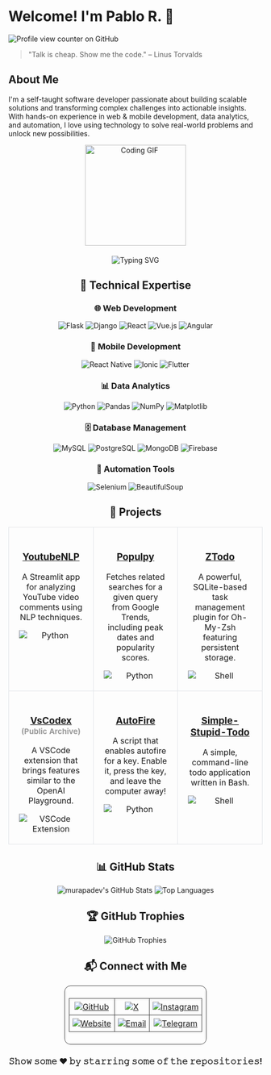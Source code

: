 #  Welcome! I'm Pablo R. 🖖
![Profile view counter on GitHub](https://komarev.com/ghpvc/?username=murapadev) <script type='text/javascript' src='https://storage.ko-fi.com/cdn/widget/Widget_2.js'></script><script type='text/javascript'>kofiwidget2.init('Support me on Ko-fi', '#72a4f2', 'F1F41KUTXB');kofiwidget2.draw();</script> 

> "Talk is cheap. Show me the code." – Linus Torvalds

## About Me
I'm a self-taught software developer passionate about building scalable solutions and transforming complex challenges into actionable insights. With hands-on experience in web & mobile development, data analytics, and automation, I love using technology to solve real-world problems and unlock new possibilities.

<div align="center">
  <img src="https://media.giphy.com/media/13HgwGsXF0aiGY/giphy.gif" alt="Coding GIF" width="200"/>
</div>

<div align="center" style="margin-top: 20px;">
  <img src="https://readme-typing-svg.demolab.com?font=Fira+Code&size=22&pause=1000&color=F7DF1E&center=true&vCenter=true&width=435&lines=Passionate+About+Code;Always+Learning;Keep+Calm+and+Code+On" alt="Typing SVG" />
</div>
<div align="center">

## 🔧 Technical Expertise
<div align="center">

### 🌐 Web Development
<p>
  <img src="https://img.shields.io/badge/Flask-%23000.svg?style=flat&logo=flask" alt="Flask" />
  <img src="https://img.shields.io/badge/Django-%23092E20.svg?style=flat&logo=django&logoColor=white" alt="Django" />
  <img src="https://img.shields.io/badge/React-%2361DAFB.svg?style=flat&logo=react&logoColor=black" alt="React" />
  <img src="https://img.shields.io/badge/Vue.js-%234FC08D.svg?style=flat&logo=vue.js&logoColor=white" alt="Vue.js" />
  <img src="https://img.shields.io/badge/Angular-%23DD0031.svg?style=flat&logo=angular&logoColor=white" alt="Angular" />
</p>

### 📱 Mobile Development
<p>
  <img src="https://img.shields.io/badge/React%20Native-%2361DAFB.svg?style=flat&logo=react" alt="React Native" />
  <img src="https://img.shields.io/badge/Ionic-%233880FF.svg?style=flat&logo=ionic&logoColor=white" alt="Ionic" />
  <img src="https://img.shields.io/badge/Flutter-%2302569B.svg?style=flat&logo=flutter&logoColor=white" alt="Flutter" />
</p>

### 📊 Data Analytics
<p>
  <img src="https://img.shields.io/badge/Python-%233776AB.svg?style=flat&logo=python&logoColor=white" alt="Python" />
  <img src="https://img.shields.io/badge/Pandas-%23150458.svg?style=flat&logo=pandas&logoColor=white" alt="Pandas" />
  <img src="https://img.shields.io/badge/NumPy-%23013243.svg?style=flat&logo=numpy&logoColor=white" alt="NumPy" />
  <img src="https://img.shields.io/badge/Matplotlib-%2344A833.svg?style=flat&logo=plotly&logoColor=white" alt="Matplotlib" />
</p>

### 🗄️ Database Management
<p>
  <img src="https://img.shields.io/badge/MySQL-%234479A1.svg?style=flat&logo=mysql&logoColor=white" alt="MySQL" />
  <img src="https://img.shields.io/badge/PostgreSQL-%234169E1.svg?style=flat&logo=postgresql&logoColor=white" alt="PostgreSQL" />
  <img src="https://img.shields.io/badge/MongoDB-%2347A248.svg?style=flat&logo=mongodb&logoColor=white" alt="MongoDB" />
  <img src="https://img.shields.io/badge/Firebase-%23FFCA28.svg?style=flat&logo=firebase&logoColor=black" alt="Firebase" />
</p>

### 🤖 Automation Tools
<p>
  <img src="https://img.shields.io/badge/Selenium-%2343B02A.svg?style=flat&logo=selenium&logoColor=white" alt="Selenium" />
  <img src="https://img.shields.io/badge/BeautifulSoup-%23FFD43B.svg?style=flat&logo=python&logoColor=black" alt="BeautifulSoup" />
</p>
</div>

## 📌 Projects

<!-- Use table-layout: fixed and a fixed width to ensure consistent column sizes -->
<table align="center" style="table-layout: fixed; width: 100%;">
  <!-- First row of projects -->
  <tr>
    <td style="width: 33%;max-width: 33%; min-widht: 33%; vertical-align: top; border: 1px solid #e1e4e8; border-radius: 10px; padding: 20px; text-align: center; word-wrap: break-word; white-space: normal;">
      <h3><a href="https://github.com/murapadev/YoutubeNLP">YoutubeNLP</a></h3>
      <p>A Streamlit app for analyzing YouTube video comments using NLP techniques.</p>
      <img style="display: block; margin: 0 auto;" src="https://img.shields.io/badge/Python-%233776AB.svg?style=flat&logo=python&logoColor=white" alt="Python">
    </td>
    <td style="width: 33%;max-width: 33%; min-widht: 33%; vertical-align: top; border: 1px solid #e1e4e8; border-radius: 10px; padding: 20px; text-align: center; word-wrap: break-word; white-space: normal;">
      <h3><a href="https://github.com/murapadev/populpy">Populpy</a></h3>
      <p>Fetches related searches for a given query from Google Trends, including peak dates and popularity scores.</p>
      <img style="display: block; margin: 0 auto;" src="https://img.shields.io/badge/Python-%233776AB.svg?style=flat&logo=python&logoColor=white" alt="Python">
    </td>
    <td style="width: 33%; max-width: 33%; min-widht: 33%; vertical-align: top; border: 1px solid #e1e4e8; border-radius: 10px; padding: 20px; text-align: center; word-wrap: break-word; white-space: normal;">
      <h3><a href="https://github.com/murapadev/ZTodo">ZTodo</a></h3>
      <p>A powerful, SQLite-based task management plugin for Oh-My-Zsh featuring persistent storage.</p>
      <img style="display: block; margin: 0 auto;" src="https://img.shields.io/badge/Shell-%23E34F26.svg?style=flat&logo=gnu-bash&logoColor=white" alt="Shell">
    </td>
  </tr>
  <!-- Second row of projects -->
  <tr>
    <td style="width: 33%; max-width: 33%; min-widht: 33%; vertical-align: top; border: 1px solid #e1e4e8; border-radius: 10px; padding: 20px; text-align: center; word-wrap: break-word; white-space: normal;">
      <h3><a href="https://github.com/murapadev/VsCodex">VsCodex</a> <span style="font-size:0.8em;color:#999;">(Public Archive)</span></h3>
      <p>A VSCode extension that brings features similar to the OpenAI Playground.</p>
      <img style="display: block; margin: 0 auto;" src="https://img.shields.io/badge/VSCode_Extension-blue?style=flat&logo=visual-studio-code" alt="VSCode Extension">
    </td>
    <td style="width: 33%; max-width: 33%; min-widht: 33%; vertical-align: top; border: 1px solid #e1e4e8; border-radius: 10px; padding: 20px; text-align: center; word-wrap: break-word; white-space: normal;">
      <h3><a href="https://github.com/murapadev/autofire">AutoFire</a></h3>
      <p>A script that enables autofire for a key. Enable it, press the key, and leave the computer away!</p>
      <img style="display: block; margin: 0 auto;" src="https://img.shields.io/badge/Python-%233776AB.svg?style=flat&logo=python&logoColor=white" alt="Python">
    </td>
    <td style="width: 33%; max-width: 33%; min-widht: 33%; vertical-align: top; border: 1px solid #e1e4e8; border-radius: 10px; padding: 20px; text-align: center; word-wrap: break-word; white-space: normal;">
      <h3><a href="https://github.com/murapadev/Simple-Stupid-Todo">Simple-Stupid-Todo</a></h3>
      <p>A simple, command-line todo application written in Bash. </p>
      <img style="display: block; margin: 0 auto;" src="https://img.shields.io/badge/Shell-%23E34F26.svg?style=flat&logo=gnu-bash&logoColor=white" alt="Shell">
    </td>
  </tr>
</table>

## 📊 GitHub Stats
<div align="center">
  <img src="https://github-readme-stats.vercel.app/api?username=murapadev&show_icons=true&theme=radical" alt="murapadev's GitHub Stats" />
  <img src="https://github-readme-stats.vercel.app/api/top-langs/?username=murapadev&layout=compact&theme=radical" alt="Top Languages" />
</div>

## 🏆 GitHub Trophies
<div align="center">
  <img src="https://github-profile-trophy.vercel.app/?username=murapadev&theme=radical" alt="GitHub Trophies" />
</div>

## 📬 Connect with Me

<div align="center" style="display: inline-block; padding: 8px; border: 1px solid #444; border-radius: 12px;">
  <table cellspacing="4" cellpadding="0" style="border-collapse: collapse;">
    <tr>
      <td style="border: 1px solid #444; border-radius: 4px; padding: 6px;" align="center">
        <a href="https://github.com/Murapadev" target="_blank" rel="noreferrer">
          <img src="https://img.shields.io/badge/-181717?style=for-the-badge&logo=github&logoColor=white&label="  alt="GitHub"/>
        </a>
      </td>
      <td style="border: 1px solid #444; border-radius: 4px; padding: 6px;" align="center">
        <a href="https://twitter.com/MurapaDev" target="_blank" rel="noreferrer">
          <img src="https://img.shields.io/badge/-000000?style=for-the-badge&logo=x&logoColor=white&label="  alt="X"/>
        </a>
      </td>
      <td style="border: 1px solid #444; border-radius: 4px; padding: 6px;" align="center">
        <a href="https://www.instagram.com/murapadev/" target="_blank" rel="noreferrer">
          <img src="https://img.shields.io/badge/-E4405F?style=for-the-badge&logo=instagram&logoColor=white&label="  alt="Instagram"/>
        </a>
      </td>
    </tr>
    <tr>
      <td style="border: 1px solid #444; border-radius: 4px; padding: 6px;" align="center">
        <a href="https://murapa.me" target="_blank" rel="noreferrer">
          <img src="https://img.shields.io/badge/-0A0A0A?style=for-the-badge&logo=about.me&logoColor=white&label="  alt="Website"/>
        </a>
      </td>
      <td style="border: 1px solid #444; border-radius: 4px; padding: 6px;" align="center">
        <a href="mailto:murapabytes@gmail.com" target="_blank" rel="noreferrer">
          <img src="https://img.shields.io/badge/-D14836?style=for-the-badge&logo=gmail&logoColor=white&label="  alt="Email"/>
        </a>
      </td>
      <td style="border: 1px solid #444; border-radius: 4px; padding: 6px;" align="center">
        <a href="https://telegram.me/murapadev" target="_blank" rel="noreferrer">
          <img src="https://img.shields.io/badge/-2CA5E0?style=for-the-badge&logo=telegram&logoColor=white&label="  alt="Telegram"/>
        </a>
      </td>
    </tr>
  </table>
</div>


<!-- Fun Gimmicks -->


### 𝚂𝚑𝚘𝚠 𝚜𝚘𝚖𝚎 ❤️ 𝚋𝚢 𝚜𝚝𝚊𝚛𝚛𝚒𝚗𝚐 𝚜𝚘𝚖𝚎 𝚘𝚏 𝚝𝚑𝚎 𝚛𝚎𝚙𝚘𝚜𝚒𝚝𝚘𝚛𝚒𝚎𝚜!

